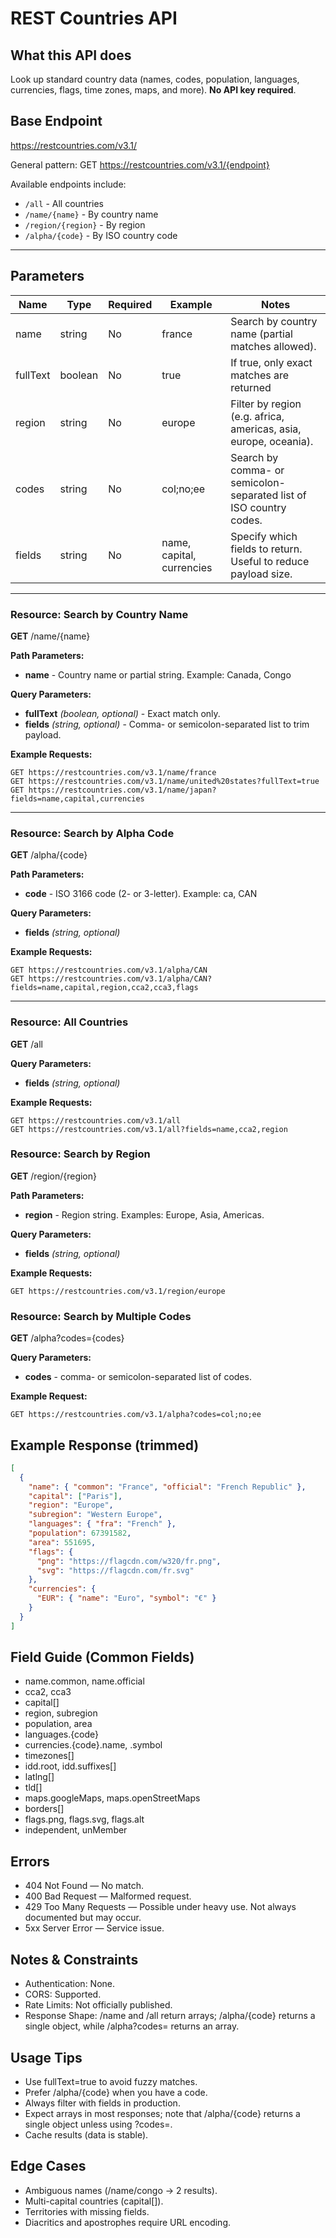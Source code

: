 # REST Countries API

## What this API does

Look up standard country data (names, codes, population, languages, currencies, flags, time zones, maps, and more). **No API key required**.

## Base Endpoint

<https://restcountries.com/v3.1/>

  General pattern:
  GET <https://restcountries.com/v3.1/{endpoint}>

  Available endpoints include:

- `/all` - All countries
- `/name/{name}` - By country name
- `/region/{region}` - By region
- `/alpha/{code}` - By ISO country code

---

## Parameters

| **Name** | **Type** | **Required** | **Example** | **Notes** |
|----------|----------|--------------|-------------|-----------|
|name|string|No|france|Search by country name (partial matches allowed).|
|fullText|boolean|No|true|If true, only exact matches are returned|
|region|string|No|europe|Filter by region (e.g. africa, americas, asia, europe, oceania).|
|codes|string|No|col;no;ee|Search by comma- or semicolon-separated list of ISO country codes.|
|fields|string|No|name, capital, currencies|Specify which fields to return. Useful to reduce payload size.|

---

### Resource: Search by Country Name

**GET** /name/{name}

**Path Parameters:**

- **name** - Country name or partial string. Example: Canada, Congo

**Query Parameters:**

- **fullText** *(boolean, optional)* - Exact match only.
- **fields** *(string, optional)* - Comma- or semicolon-separated list to trim payload.

**Example Requests:**

```http
GET https://restcountries.com/v3.1/name/france
GET https://restcountries.com/v3.1/name/united%20states?fullText=true
GET https://restcountries.com/v3.1/name/japan?fields=name,capital,currencies
```

---

### Resource: Search by Alpha Code

**GET** /alpha/{code}

**Path Parameters:**

- **code** - ISO 3166 code (2- or 3-letter). Example: ca, CAN

**Query Parameters:**

- **fields** *(string, optional)*

**Example Requests:**

```http
GET https://restcountries.com/v3.1/alpha/CAN
GET https://restcountries.com/v3.1/alpha/CAN?fields=name,capital,region,cca2,cca3,flags
```

---

### Resource: All Countries

**GET** /all

**Query Parameters:**

- **fields** *(string, optional)*

**Example Requests:**

```http
GET https://restcountries.com/v3.1/all
GET https://restcountries.com/v3.1/all?fields=name,cca2,region
```

### Resource: Search by Region

**GET** /region/{region}

**Path Parameters:**

- **region** - Region string. Examples: Europe, Asia, Americas.

**Query Parameters:**

- **fields** *(string, optional)*

**Example Requests:**

```http
GET https://restcountries.com/v3.1/region/europe
```

### Resource: Search by Multiple Codes

**GET** /alpha?codes={codes}

**Query Parameters:**

- **codes** - comma- or semicolon-separated list of codes.

**Example Request:**

```http
GET https://restcountries.com/v3.1/alpha?codes=col;no;ee
```

## Example Response (trimmed)

```json
[
  {
    "name": { "common": "France", "official": "French Republic" },
    "capital": ["Paris"],
    "region": "Europe",
    "subregion": "Western Europe",
    "languages": { "fra": "French" },
    "population": 67391582,
    "area": 551695,
    "flags": {
      "png": "https://flagcdn.com/w320/fr.png",
      "svg": "https://flagcdn.com/fr.svg"
    },
    "currencies": {
      "EUR": { "name": "Euro", "symbol": "€" }
    }
  }
]
```

## Field Guide (Common Fields)

- name.common, name.official
- cca2, cca3
- capital[]
- region, subregion
- population, area
- languages.{code}
- currencies.{code}.name, .symbol
- timezones[]
- idd.root, idd.suffixes[]
- latlng[]
- tld[]
- maps.googleMaps, maps.openStreetMaps
- borders[]
- flags.png, flags.svg, flags.alt
- independent, unMember

## Errors

- 404 Not Found — No match.
- 400 Bad Request — Malformed request.
- 429 Too Many Requests — Possible under heavy use. Not always documented but may occur.
- 5xx Server Error — Service issue.

## Notes & Constraints

- Authentication: None.
- CORS: Supported.
- Rate Limits: Not officially published.
- Response Shape: /name and /all return arrays; /alpha/{code} returns a single object, while /alpha?codes= returns an array.

## Usage Tips

- Use fullText=true to avoid fuzzy matches.
- Prefer /alpha/{code} when you have a code.
- Always filter with fields in production.
- Expect arrays in most responses; note that /alpha/{code} returns a single object unless using ?codes=.
- Cache results (data is stable).

## Edge Cases

- Ambiguous names (/name/congo → 2 results).
- Multi-capital countries (capital[]).
- Territories with missing fields.
- Diacritics and apostrophes require URL encoding.